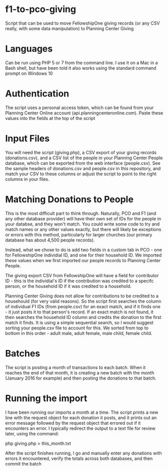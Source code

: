 # f1-to-pco-giving
Script that can be used to move FellowshipOne giving records (or any CSV really, with some data manipulation) to Planning Center Giving

# Languages
Can be run using PHP 5 or 7 from the command line. I use it on a Mac in a Bash shell, but have been told it also works using the standard command prompt on Windows 10

# Authentication 
The script uses a personal access token, which can be found from your Planning Center Online account (api.planningcenteronline.com). Paste these values into the fields at the top of the script

# Input Files
You will need the script (giving.php), a CSV export of your giving records (donations.csv), and a CSV list of the people in your Planning Center People database, which can be exported from the web interface (people.csv). See the sample headers of donations.csv and people.csv in this repository, and match your CSV to these columns or adjust the script to point to the right columns in your files. 

# Matching Donations to People 
This is the most difficult part to think through. Naturally, PCO and F1 (and any other database provider) will have their own set of IDs for the people in your databse, and they won't match. You could write some code to try and match names or any other values exactly, but there will likely be exceptions or errors with this method, particularly for larger churches (our primary database has about 4,500 people records). 

Instead, what we chose to do is add two fields in a custom tab in PCO - one for FellowshipOne individial ID, and one for their household ID. We imported these values when we first imported our people records to Planning Center People. 

The giving export CSV from FellowshipOne will have a field for contributor ID - this is the individial's ID if the contribution was credited to a specifc person, or the household ID if it was credited to a household. 

Planning Center Giving does not allow for contributions to be credited to a househould (for very valid reasons). So the script first searches the column of individual F1 IDs (from people.csv) for an exact match, and if it finds one - it just posts it to that person's record. If an exact match is not found, it then searches the household ID column and credits the donation to the first match it finds. It is using a simple sequential search, so I would suggest sorting your people.csv file to account for this. We sorted from top to bottom in this order - adult male, adult female, male child, female child.

# Batches 
 The script is posting a month of transactions to each batch. When it reaches the end of that month, it is creating a new batch with the month (January 2016 for example) and then posting the donations to that batch. 

# Running the import 
I have been running our imports a month at a time. The script prints a new line with the request object for each donation it posts, and it prints out an error message followed by the request object that errored out if it encounters an error. I typically redirect the output to a text file for review later, using the command:

php giving.php > this_month.txt

After the script finishes running, I go and manually enter any donations with errors it encountered, verify the totals across both databases, and then commit the batch 







